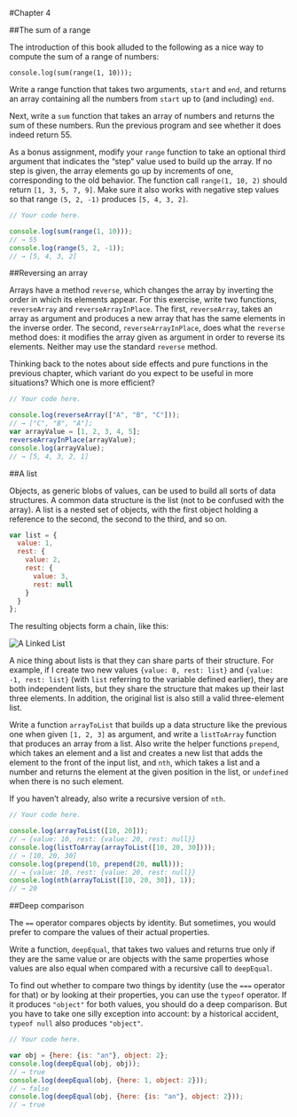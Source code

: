 #Chapter 4


##The sum of a range

The introduction of this book alluded to the following as a nice way to compute the sum of a range of numbers:

`console.log(sum(range(1, 10)));`

Write a range function that takes two arguments, `start` and `end`, and returns an array containing all the numbers from `start` up to (and including) `end`.

Next, write a `sum` function that takes an array of numbers and returns the sum of these numbers. Run the previous program and see whether it does indeed return 55.

As a bonus assignment, modify your `range` function to take an optional third argument that indicates the “step” value used to build up the array. If no step is given, the array elements go up by increments of one, corresponding to the old behavior. The function call `range(1, 10, 2)` should return `[1, 3, 5, 7, 9]`. Make sure it also works with negative step values so that range `(5, 2, -1)` produces `[5, 4, 3, 2]`.

```javascript
// Your code here.

console.log(sum(range(1, 10)));
// → 55
console.log(range(5, 2, -1));
// → [5, 4, 3, 2]
```


##Reversing an array

Arrays have a method `reverse`, which changes the array by inverting the order in which its elements appear. For this exercise, write two functions, `reverseArray` and `reverseArrayInPlace`. The first, `reverseArray`, takes an array as argument and produces a new array that has the same elements in the inverse order. The second, `reverseArrayInPlace`, does what the `reverse` method does: it modifies the array given as argument in order to reverse its elements. Neither may use the standard `reverse` method.

Thinking back to the notes about side effects and pure functions in the previous chapter, which variant do you expect to be useful in more situations? Which one is more efficient?

```javascript
// Your code here.

console.log(reverseArray(["A", "B", "C"]));
// → ["C", "B", "A"];
var arrayValue = [1, 2, 3, 4, 5];
reverseArrayInPlace(arrayValue);
console.log(arrayValue);
// → [5, 4, 3, 2, 1]
```


##A list

Objects, as generic blobs of values, can be used to build all sorts of data structures. A common data structure is the list (not to be confused with the array). A list is a nested set of objects, with the first object holding a reference to the second, the second to the third, and so on.

```javascript
var list = {
  value: 1,
  rest: {
    value: 2,
    rest: {
      value: 3,
      rest: null
    }
  }
};
```
The resulting objects form a chain, like this:

![A Linked List](https://cloud.githubusercontent.com/assets/1198350/6139294/c41a690a-b157-11e4-84b0-cdd21c4c1aa1.png)

A nice thing about lists is that they can share parts of their structure. For example, if I create two new values `{value: 0, rest: list}` and `{value: -1, rest: list}` (with `list` referring to the variable defined earlier), they are both independent lists, but they share the structure that makes up their last three elements. In addition, the original list is also still a valid three-element list.

Write a function `arrayToList` that builds up a data structure like the previous one when given `[1, 2, 3]` as argument, and write a `listToArray` function that produces an array from a list. Also write the helper functions `prepend`, which takes an element and a list and creates a new list that adds the element to the front of the input list, and `nth`, which takes a list and a number and returns the element at the given position in the list, or `undefined` when there is no such element.

If you haven’t already, also write a recursive version of `nth`.

```javascript
// Your code here.

console.log(arrayToList([10, 20]));
// → {value: 10, rest: {value: 20, rest: null}}
console.log(listToArray(arrayToList([10, 20, 30])));
// → [10, 20, 30]
console.log(prepend(10, prepend(20, null)));
// → {value: 10, rest: {value: 20, rest: null}}
console.log(nth(arrayToList([10, 20, 30]), 1));
// → 20
```


##Deep comparison

The `==` operator compares objects by identity. But sometimes, you would prefer to compare the values of their actual properties.

Write a function, `deepEqual`, that takes two values and returns true only if they are the same value or are objects with the same properties whose values are also equal when compared with a recursive call to `deepEqual`.

To find out whether to compare two things by identity (use the `===` operator for that) or by looking at their properties, you can use the `typeof` operator. If it produces `"object"` for both values, you should do a deep comparison. But you have to take one silly exception into account: by a historical accident, `typeof null` also produces `"object"`.

```javascript
// Your code here.

var obj = {here: {is: "an"}, object: 2};
console.log(deepEqual(obj, obj));
// → true
console.log(deepEqual(obj, {here: 1, object: 2}));
// → false
console.log(deepEqual(obj, {here: {is: "an"}, object: 2}));
// → true
```
